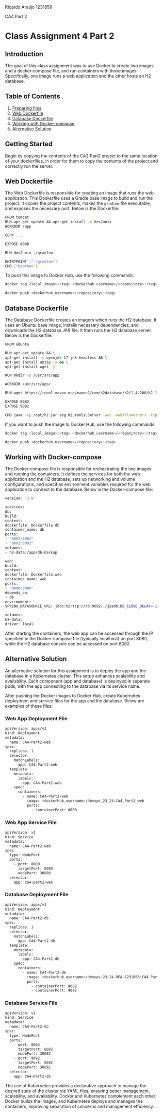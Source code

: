 Ricardo Araújo 1231856

CA4 Part 2

# Class Assignment 4 Part 2

## Introduction

The goal of this class assignment was to use Docker to create two images and a docker-compose file, and run containers with those images. Specifically, one image runs a web application and the other hosts an H2 database.

## Table of Contents

1. [Preparing files](#preparing-files)
2. [Web Dockerfile](#web-dockerfile)
3. [Database Dockerfile](#database-dockerfile)
4. [Working with Docker-compose](#docker-compose-file)
5. [Alternative Solution](#alternative-solution)

## Getting Started

Begin by copying the contents of the CA2 Part2 project to the same location of your dockerfiles, in order for them to copy the contents of the project and correctly run the server.

## Web Dockerfile

The Web Dockerfile is responsible for creating an image that runs the web application. This Dockerfile uses a Gradle base image to build and run the project. It copies the project contents, makes the `gradlew` file executable, and exposes the necessary port. Below is the Dockerfile:

```bash
FROM tomcat
RUN apt-get update && apt-get install -y dos2unix
WORKDIR /app

COPY . .

EXPOSE 8080

RUN dos2unix ./gradlew

ENTRYPOINT ["./gradlew"]
CMD ["bootRun"]
```

To push this image to Docker Hub, use the following commands:

```bash
docker tag <local_image>:<tag> <dockerhub_username>/<repository>:<tag>
```

```bash
docker push <dockerhub_username>/<repository>:<tag>
```

## Database Dockerfile

The Database Dockerfile creates an imagem which runs the H2 database. It uses an Ubuntu base image, installs necessary dependencies, and downloads the H2 database JAR file. It then runs the H2 database server. Below is the Dockerfile:

```bash
FROM ubuntu

RUN apt-get update && \
apt-get install -y openjdk-17-jdk-headless && \
apt-get install unzip -y && \
apt-get install wget -y

RUN mkdir -p /usr/src/app

WORKDIR /usr/src/app/

RUN wget https://repo1.maven.org/maven2/com/h2database/h2/1.4.200/h2-1.4.200.jar -O /opt/h2.jar

EXPOSE 8082
EXPOSE 9092

CMD java -cp /opt/h2.jar org.h2.tools.Server -web -webAllowOthers -tcp -tcpAllowOthers -ifNotExists
```

If you want to push the image to Docker Hub, use the following commands:

```bash
docker tag <local_image>:<tag> <dockerhub_username>/<repository>:<tag>
```

```bash
docker push <dockerhub_username>/<repository>:<tag>
```

## Working with Docker-compose

The Docker-compose file is responsible for orchestrating the two images and running the containers. It defines the services for both the web application and the H2 database, sets up networking and volume configurations, and specifies environment variables required for the web application to connect to the database. Below is the Docker-compose file:

```bash
version: '3.8'

services:
db:
build:
context: .
dockerfile: Dockerfile.db
container_name: db
ports:
- "8082:8082"
- "9092:9092"
volumes:
- h2-data:/app/db-backup

web:
build:
context: .
dockerfile: Dockerfile.web
container_name: web
ports:
- "8080:8080"
depends_on:
- db
environment:
SPRING_DATASOURCE_URL: jdbc:h2:tcp://db:9092/./jpadb;DB_CLOSE_DELAY=-1;DB_CLOSE_ON_EXIT=FALSE

volumes:
h2-data:
driver: local
```

After starting the containers, the web app can be accessed through the IP specified in the Docker-compose file (typically localhost) on port 8080, while the H2 database console can be accessed on port 8082.


## Alternative Solution

An alternative solution for this assignment is to deploy the app and the database in a Kubernetes cluster. This setup enhances scalability and availability. Each component (app and database) is deployed in separate pods, with the app connecting to the database via its service name.

After pushing the Docker images to Docker Hub, create Kubernetes deployment and service files for the app and the database. Below are examples of these files:

### Web App Deployment File
```bash
apiVersion: apps/v1
kind: Deployment
metadata:
  name: CA4-Part2-web
spec:
  replicas: 1
  selector:
    matchLabels:
      app: CA4-Part2-web
  template:
    metadata:
      labels:
        app: CA4-Part2-web
    spec:
      containers:
        - name: CA4-Part2-web
          image: <dockerhub_username>/devops_23_24:CA4_Part2_web
          ports:
            - containerPort: 8080
```

### Web App Service File
```bash
apiVersion: v1
kind: Service
metadata:
  name: CA4-Part2-web
spec:
  type: NodePort
  ports:
    - port: 8080
      targetPort: 8080
      nodePort: 30080
  selector:
    app: ca4-part2-web
```

### Database Deployment File
```bash
apiVersion: apps/v1
kind: Deployment
metadata:
  name: CA4-Part2-db
spec:
  replicas: 1
  selector:
    matchLabels:
      app: CA4-Part2-db
  template:
    metadata:
      labels:
        app: CA4-Part2-db
    spec:
      containers:
        - name: CA4-Part2-db
          image: <dockerhub_username>/devops-23-24-RFA-1231856:CA4_Part2_db
          ports:
            - containerPort: 8082
            - containerPort: 9092
```

### Database Service File
```bash
apiVersion: v1
kind: Service
metadata:
  name: CA4-Part2-db
spec:
  type: NodePort
  ports:
    - port: 8082
      targetPort: 8082
      nodePort: 30082
    - port: 9092
      targetPort: 9092
      nodePort: 30092
  selector:
    app: CA4-Part2-db
```

The use of Kubernetes provides a declarative approach to manage the desired state of the cluster via YAML files, ensuring better management, scalability, and availability. Docker and Kubernetes complement each other; Docker builds the images, and Kubernetes deploys and manages the containers, improving separation of concerns and management efficiency.
